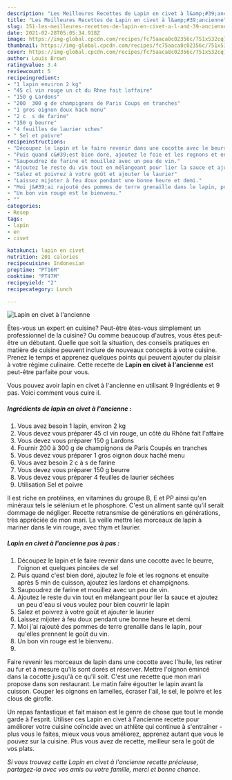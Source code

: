 ```yaml
---
description: "Les Meilleures Recettes de Lapin en civet à l&amp;#39;ancienne"
title: "Les Meilleures Recettes de Lapin en civet à l&amp;#39;ancienne"
slug: 351-les-meilleures-recettes-de-lapin-en-civet-a-l-and-39-ancienne
date: 2021-02-28T05:05:34.918Z
image: https://img-global.cpcdn.com/recipes/fc75aaca8c02356c/751x532cq70/lapin-en-civet-a-lancienne-photo-principale-de-la-recette.jpg
thumbnail: https://img-global.cpcdn.com/recipes/fc75aaca8c02356c/751x532cq70/lapin-en-civet-a-lancienne-photo-principale-de-la-recette.jpg
cover: https://img-global.cpcdn.com/recipes/fc75aaca8c02356c/751x532cq70/lapin-en-civet-a-lancienne-photo-principale-de-la-recette.jpg
author: Louis Brown
ratingvalue: 3.4
reviewcount: 5
recipeingredient:
- "1 lapin environ 2 kg"
- "45 cl vin rouge un ct du Rhne fait laffaire"
- "150 g Lardons"
- "200  300 g de champignons de Paris Coups en tranches"
- "1 gros oignon doux hach menu"
- "2 c  s de farine"
- "150 g beurre"
- "4 feuilles de laurier sches"
- " Sel et poivre"
recipeinstructions:
- "Découpez le lapin et le faire revenir dans une cocotte avec le beurre, l&#39;oignon et quelques pincées de sel"
- "Puis quand c&#39;est bien doré, ajoutez le foie et les rognons et ensuite après 5 min de cuisson, ajoutez les lardons et champignons."
- "Saupoudrez de farine et mouillez avec un peu de vin."
- "Ajoutez le reste du vin tout en mélangeant pour lier la sauce et ajoutez un peu d&#39;eau si vous voulez pour bien couvrir le lapin"
- "Salez et poivrez à votre goût et ajouter le laurier"
- "Laissez mijoter à feu doux pendant une bonne heure et demi."
- "Moi j&#39;ai rajouté des pommes de terre grenaille dans le lapin, pour qu&#39;elles prennent le goût du vin."
- "Un bon vin rouge est le bienvenu."
- ""
categories:
- Resep
tags:
- lapin
- en
- civet

katakunci: lapin en civet 
nutrition: 201 calories
recipecuisine: Indonesian
preptime: "PT16M"
cooktime: "PT47M"
recipeyield: "2"
recipecategory: Lunch

---
```



![Lapin en civet à l&#39;ancienne](https://img-global.cpcdn.com/recipes/fc75aaca8c02356c/751x532cq70/lapin-en-civet-a-lancienne-photo-principale-de-la-recette.jpg)

Êtes-vous un expert en cuisine? Peut-être êtes-vous simplement un professionnel de la cuisine? Ou comme beaucoup d'autres, vous êtes peut-être un débutant. Quelle que soit la situation, des conseils pratiques en matière de cuisine peuvent inclure de nouveaux concepts à votre cuisine. Prenez le temps et apprenez quelques points qui peuvent ajouter du plaisir à votre régime culinaire. Cette recette de <strong> Lapin en civet à l&#39;ancienne </strong> est peut-être parfaite pour vous.

<!--inarticleads1-->

Vous pouvez avoir lapin en civet à l&#39;ancienne en utilisant 9 Ingrédients et 9 pas. Voici comment vous cuire il.

##### Ingrédients de lapin en civet à l&#39;ancienne :

1. Vous avez besoin 1 lapin, environ 2 kg
1. Vous devez vous préparer 45 cl vin rouge, un côté du Rhône fait l&#39;affaire
1. Vous devez vous préparer 150 g Lardons
1. Fournir 200 à 300 g de champignons de Paris Coupés en tranches
1. Vous devez vous préparer 1 gros oignon doux haché menu
1. Vous avez besoin 2 c à s de farine
1. Vous devez vous préparer 150 g beurre
1. Vous devez vous préparer 4 feuilles de laurier séchées
1. Utilisation  Sel et poivre


Il est riche en protéines, en vitamines du groupe B, E et PP ainsi qu&#39;en minéraux tels le sélénium et le phosphore. C&#39;est un aliment santé qu&#39;il serait dommage de négliger. Recette retransmise de générations en générations, très appréciée de mon mari. La veille mettre les morceaux de lapin à mariner dans le vin rouge, avec thym et laurier. 

<!--inarticleads2-->

##### Lapin en civet à l&#39;ancienne pas à pas :

1. Découpez le lapin et le faire revenir dans une cocotte avec le beurre, l&#39;oignon et quelques pincées de sel
1. Puis quand c&#39;est bien doré, ajoutez le foie et les rognons et ensuite après 5 min de cuisson, ajoutez les lardons et champignons.
1. Saupoudrez de farine et mouillez avec un peu de vin.
1. Ajoutez le reste du vin tout en mélangeant pour lier la sauce et ajoutez un peu d&#39;eau si vous voulez pour bien couvrir le lapin
1. Salez et poivrez à votre goût et ajouter le laurier
1. Laissez mijoter à feu doux pendant une bonne heure et demi.
1. Moi j&#39;ai rajouté des pommes de terre grenaille dans le lapin, pour qu&#39;elles prennent le goût du vin.
1. Un bon vin rouge est le bienvenu.
1. 


Faire revenir les morceaux de lapin dans une cocotte avec l&#39;huile, les retirer au fur et à mesure qu&#39;ils sont dorés et réserver. Mettre l&#39;oignon émincé dans la cocotte jusqu&#39;à ce qu&#39;il soit. C&#39;est une recette que mon mari propose dans son restaurant. Le matin faire égoutter le lapin avant la cuisson. Couper les oignons en lamelles, écraser l&#39;ail, le sel, le poivre et les clous de girofle. 

<!--inarticleads1-->

<p>
Un repas fantastique et fait maison est le genre de chose que tout le monde garde à l'esprit. Utiliser ces Lapin en civet à l&#39;ancienne recette pour améliorer votre cuisine coïncide avec un athlète qui continue à s'entraîner - plus vous le faites, mieux vous vous améliorez, apprenez autant que vous le pouvez sur la cuisine. Plus vous avez de recette, meilleur sera le goût de vos plats.
</p>

<p>
<i>Si vous trouvez cette Lapin en civet à l&#39;ancienne recette précieuse, partagez-la avec vos amis ou votre famille, merci et bonne chance.</i>
</p>
